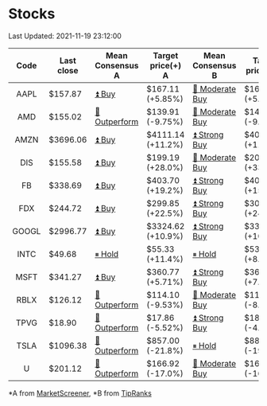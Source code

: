 # Stocks
Last Updated: 2021-11-19 23:12:00

|Code|Last close|Mean Consensus A|Target price(+) A|Mean Consensus B|Target price(+) B|
|:--:|-|-|-|-|-|
|AAPL|$157.87|[⏫ Buy](https://m.marketscreener.com/quote/stock/-4849/)|$167.11 (+5.85%)|[🔼 Moderate Buy](https://www.tipranks.com/stocks/aapl/forecast)|$166.92 (+5.30%)|
|AMD|$155.02|[🔼 Outperform](https://m.marketscreener.com/quote/stock/-19475876/)|$139.91 (-9.75%)|[🔼 Moderate Buy](https://www.tipranks.com/stocks/amd/forecast)|$141.95 (-9.01%)|
|AMZN|$3696.06|[⏫ Buy](https://m.marketscreener.com/quote/stock/-12864605/)|$4111.14 (+11.2%)|[⏫ Strong Buy](https://www.tipranks.com/stocks/amzn/forecast)|$4088.17 (+11.20%)|
|DIS|$155.58|[⏫ Buy](https://m.marketscreener.com/quote/stock/-4842/)|$199.19 (+28.0%)|[🔼 Moderate Buy](https://www.tipranks.com/stocks/dis/forecast)|$205.43 (+33.61%)|
|FB|$338.69|[⏫ Buy](https://m.marketscreener.com/quote/stock/-10547141/)|$403.70 (+19.2%)|[⏫ Strong Buy](https://www.tipranks.com/stocks/fb/forecast)|$405.59 (+15.34%)|
|FDX|$244.72|[⏫ Buy](https://m.marketscreener.com/quote/stock/-12585/)|$299.85 (+22.5%)|[⏫ Strong Buy](https://www.tipranks.com/stocks/fdx/forecast)|$304.65 (+24.49%)|
|GOOGL|$2996.77|[⏫ Buy](https://m.marketscreener.com/quote/stock/-24203373/)|$3324.62 (+10.9%)|[⏫ Strong Buy](https://www.tipranks.com/stocks/googl/forecast)|$3328.08 (+10.93%)|
|INTC|$49.68|[⏸ Hold](https://m.marketscreener.com/quote/stock/-4829/)|$55.33 (+11.4%)|[⏸ Hold](https://www.tipranks.com/stocks/intc/forecast)|$53.90 (+8.49%)|
|MSFT|$341.27|[⏫ Buy](https://m.marketscreener.com/quote/stock/-4835/)|$360.77 (+5.71%)|[⏫ Strong Buy](https://www.tipranks.com/stocks/msft/forecast)|$367.09 (+7.02%)|
|RBLX|$126.12|[🔼 Outperform](https://m.marketscreener.com/quote/stock/-117793644/)|$114.10 (-9.53%)|[🔼 Moderate Buy](https://www.tipranks.com/stocks/rblx/forecast)|$114.78 (-8.99%)|
|TPVG|$18.90|[🔼 Outperform](https://m.marketscreener.com/quote/stock/-15933327/)|$17.86 (-5.52%)|[⏫ Strong Buy](https://www.tipranks.com/stocks/tpvg/forecast)|$18.13 (-4.07%)|
|TSLA|$1096.38|[🔼 Outperform](https://m.marketscreener.com/quote/stock/-6344549/)|$857.00 (-21.8%)|[⏸ Hold](https://www.tipranks.com/stocks/tsla/forecast)|$887.38 (-19.06%)|
|U|$201.12|[🔼 Outperform](https://m.marketscreener.com/quote/stock/-112492634/)|$166.92 (-17.0%)|[🔼 Moderate Buy](https://www.tipranks.com/stocks/u/forecast)|$168.63 (-16.15%)|


*A from [MarketScreener](https://www.marketscreener.com), *B from [TipRanks](https://www.tipranks.com)
